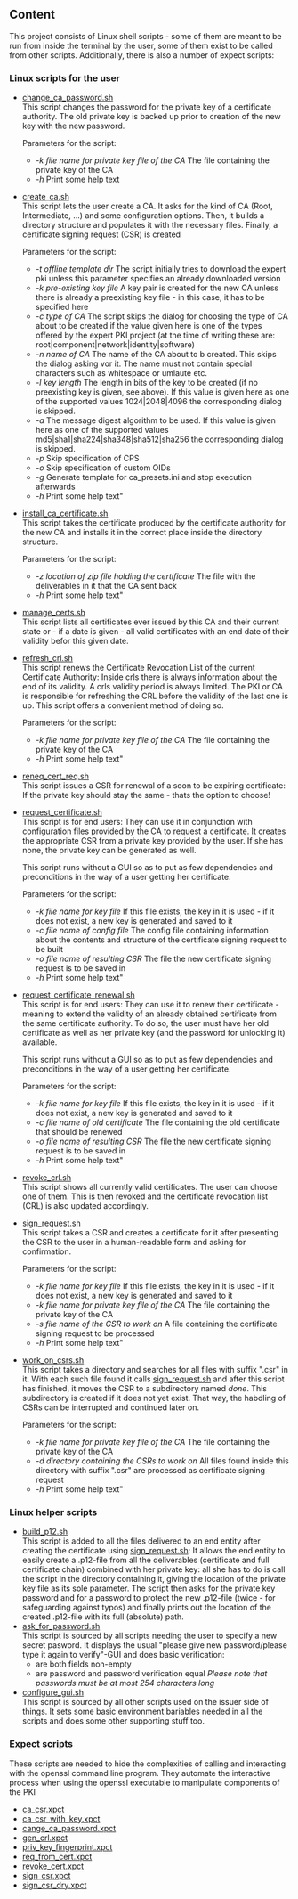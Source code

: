 ## Content
This project consists of Linux shell scripts - some of them are meant to be run from inside 
 the terminal by the user, some of them exist to be called from other
 scripts. Additionally, there is also a number of expect scripts:
 
### Linux scripts for the user

[//]: # (https://stackoverflow.com/questions/4823468/comments-in-markdown)
[//]: # (https://meta.stackexchange.com/questions/72395/is-it-possible-to-have-definition-lists-in-markdown)
* [change_ca_password.sh](../change_ca_password.sh)  
  This script changes the password for the private key of a certificate
  authority. The old private key is backed up prior to 
  creation of the new key with the new password.
  
  Parameters for the script:
  * *-k file name for private key file of the CA*
    The file containing the private key of the CA
  * *-h*
    Print some help text
* [create_ca.sh](../create_ca.sh)  
  This script lets the user create a CA. It asks for the kind of CA
  (Root, Intermediate, ...) and some configuration options. Then, it builds
  a directory structure and populates it with the necessary files.
  Finally, a certificate signing request (CSR) is created

  Parameters for the script:
  * *-t offline template dir*
    The script initially tries to download the expert pki unless this parameter specifies an already downloaded version
  * *-k pre-existing key file*
    A key pair is created for the new CA unless there is already a preexisting key file - in this case, it has to be specified here
  * *-c type of CA*
    The script skips the dialog for choosing the type of CA about to be created if the value given here is one of the types offered by the expert PKI project (at the time of writing these are: root|component|network|identity|software)
  * *-n name of CA*
    The name of the CA about to b created. This skips the dialog asking vor it. The name must not contain special characters such as whitespace or umlaute etc.
  * *-l key length*
    The length in bits of the key to be created (if no preexisting key is given, see above). If this value is given here as one of the supported values 1024|2048|4096 the corresponding dialog is skipped.
  * *-a <hash algorithm>*
    The message digest algorithm to be used. If this value is given here as one of the supported values md5|sha1|sha224|sha348|sha512|sha256 the corresponding dialog is skipped.
  * *-p*
    Skip specification of CPS
  * *-o*
    Skip specification of custom OIDs
  * *-g*
    Generate template for ca_presets.ini and stop execution afterwards
  * *-h*
    Print some help text"
* [install_ca_certificate.sh](../install_ca_certificate.sh)  
  This script takes the certificate produced by the certificate authority
  for the new CA and installs it in the correct place inside the directory structure.

  Parameters for the script:
  * *-z location of zip file holding the certificate*
    The file with the deliverables in it that the CA sent back
  * *-h*
    Print some help text"
* [manage_certs.sh](../manage_certs.sh)  
  This script lists all certificates ever issued by this CA and their 
  current state or - if a date is given - all valid certificates with 
  an end date of their validity befor this given date.
* [refresh_crl.sh](../refresh_crl.sh)  
  This script renews the Certificate Revocation List 
  of the 
  current Certificate Authority: 
  Inside crls there is always 
  information about the end of its validity. A crls validity period is always 
   limited. The PKI or CA is responsible for refreshing the CRL before
   the validity of the last one is up. This script offers
   a convenient method of doing so.

  Parameters for the script:
  * *-k file name for private key file of the CA*
    The file containing the private key of the CA
  * *-h*
    Print some help text"
* [reneq_cert_req.sh](../reneq_cert_req.sh)  
  This script issues a CSR for renewal of a soon to be expiring certificate:
  If the private key should stay the same - thats the option to choose!
* [request_certificate.sh](../request_certificate.sh)  
  This script is for end users: They can use it in conjunction with
  configuration files provided by the CA to request a certificate. It creates
  the appropriate CSR from a private key provided by the user. If she has none, the
  private key can be generated as well.

  This script runs without a GUI so as to put as few dependencies and preconditions
  in the way of a user getting her certificate.

  Parameters for the script:
  * *-k file name for key file*
    If this file exists, the key in it is used - if it does not exist, a new key is generated and saved to it
  * *-c file name of config file*
    The config file containing information about the contents and structure of the certificate signing request to be built
  * *-o file name of resulting CSR*
    The file the new certificate signing request is to be saved in
  * *-h*
    Print some help text"
* [request_certificate_renewal.sh](../request_certificate_renewal.sh)  
  This script is for end users: They can use it to renew their certificate - meaning to
  extend the validity of an already obtained certificate from the same 
  certificate authority. To do so, the user must have her old certificate as well as
  her private key (and the password for unlocking it) available.
  
  This script runs without a GUI so as to put as few dependencies and preconditions
  in the way of a user getting her certificate.
  
  Parameters for the script:
  * *-k file name for key file*
    If this file exists, the key in it is used - if it does not exist, a new key is generated and saved to it
  * *-c file name of old certificate*
    The file containing the old certificate that should be renewed
  * *-o file name of resulting CSR*
    The file the new certificate signing request is to be saved in
  * *-h*
    Print some help text"
* [revoke_crl.sh](../revoke_crl.sh)  
  This script shows all currently valid certificates. The user 
  can choose one of them. This is then revoked and the certificate revocation list 
  (CRL) is also updated accordingly.
* [sign_request.sh](../sign_request.sh)  
  This script takes a CSR and creates a certificate for it after
  presenting the CSR to the user in a human-readable form and asking
  for confirmation.
  
  
  Parameters for the script:
  * *-k file name for key file*
    If this file exists, the key in it is used - if it does not exist, a new key is generated and saved to it
  * *-k file name for private key file of the CA*
    The file containing the private key of the CA
  * *-s file name of the CSR to work on*
    A file containing the certificate signing request to be processed
  * *-h*
    Print some help text"
* [work_on_csrs.sh](../work_on_csrs.sh)  
  This script takes a directory and searches for all files with suffix
  ".csr" in it. With each such file found it calls [sign_request.sh](../sign_request.sh)
  and after this script has finished, it moves the CSR to a subdirectory named _done_.
  This subdirectory is created if it does not yet exist. That way, the
  habdling of CSRs can be interrupted and continued later on.
  
  Parameters for the script:
  * *-k file name for private key file of the CA*
    The file containing the private key of the CA
  * *-d directory containing the CSRs to work on*
    All files found inside this directory with suffix \".csr\" are processed as certificate signing request
  * *-h*
    Print some help text"
### Linux helper scripts
* [build_p12.sh](../build_p12.sh)  
  This script is added to all the files delivered to an end entity after creating the certificate
  using [sign_request.sh](../sign_request.sh): It allows the end
  entity to easily create a .p12-file from all the deliverables (certificate and
  full certificate chain) combined with her private key: all she
  has to do is call the script in the directory  containing it, giving the
  location of the private key file as its sole parameter. The script
  then asks for the private key password and for a password to protect the new .p12-file
  (twice - for safeguarding against typos) and finally prints
  out the location of the created .p12-file with its full (absolute) path. 
* [ask_for_password.sh](../ask_for_password.sh)  
  This script is sourced by all scripts needing the user to specify 
  a new secret pasword. It displays the usual "please give new password/please type it
  again to verify"-GUI and does basic verification:
  * are both fields non-empty
  * are password and password verification equal
  *Please note that passwords must be at most 254 characters long*
* [configure_gui.sh](../configure_gui.sh)  
  This script is sourced by all other scripts used on the issuer side of
  things. It sets some basic environment bariables needed in all the scripts
  and does some other supporting stuff too.
  
### Expect scripts
These scripts are needed to hide the complexities of calling and interacting with the openssl 
command line program. They automate the interactive process when using the openssl
executable to manipulate components of the PKI
* [ca_csr.xpct](../ca_csr.xpct)
* [ca_csr_with_key.xpct](../ca_csr_with_key.xpct)
* [cange_ca_password.xpct](../cange_ca_password.xpct)
* [gen_crl.xpct](../gen_crl.xpct)
* [priv_key_fingerprint.xpct](../priv_key_fingerprint.xpct)
* [req_from_cert.xpct](../req_from_cert.xpct)
* [revoke_cert.xpct](../revoke_cert.xpct)
* [sign_csr.xpct](../sign_csr.xpct)
* [sign_csr_dry.xpct](../sign_csr_dry.xpct)


